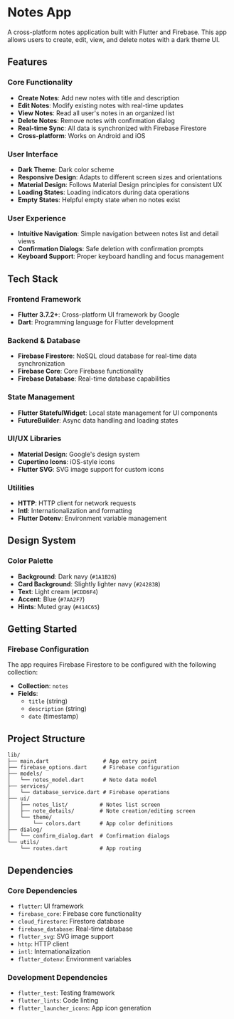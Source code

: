 # Notes App

A cross-platform notes application built with Flutter and Firebase. This app allows users to create, edit, view, and delete notes with a dark theme UI.

## Features

### Core Functionality
- **Create Notes**: Add new notes with title and description
- **Edit Notes**: Modify existing notes with real-time updates
- **View Notes**: Read all user's notes in an organized list
- **Delete Notes**: Remove notes with confirmation dialog
- **Real-time Sync**: All data is synchronized with Firebase Firestore
- **Cross-platform**: Works on Android and iOS

### User Interface
- **Dark Theme**: Dark color scheme
- **Responsive Design**: Adapts to different screen sizes and orientations
- **Material Design**: Follows Material Design principles for consistent UX
- **Loading States**: Loading indicators during data operations
- **Empty States**: Helpful empty state when no notes exist

### User Experience
- **Intuitive Navigation**: Simple navigation between notes list and detail views
- **Confirmation Dialogs**: Safe deletion with confirmation prompts
- **Keyboard Support**: Proper keyboard handling and focus management

## Tech Stack

### Frontend Framework
- **Flutter 3.7.2+**: Cross-platform UI framework by Google
- **Dart**: Programming language for Flutter development

### Backend & Database
- **Firebase Firestore**: NoSQL cloud database for real-time data synchronization
- **Firebase Core**: Core Firebase functionality
- **Firebase Database**: Real-time database capabilities

### State Management
- **Flutter StatefulWidget**: Local state management for UI components
- **FutureBuilder**: Async data handling and loading states

### UI/UX Libraries
- **Material Design**: Google's design system
- **Cupertino Icons**: iOS-style icons
- **Flutter SVG**: SVG image support for custom icons

### Utilities
- **HTTP**: HTTP client for network requests
- **Intl**: Internationalization and formatting
- **Flutter Dotenv**: Environment variable management

## Design System

### Color Palette
- **Background**: Dark navy (`#1A1B26`)
- **Card Background**: Slightly lighter navy (`#24283B`)
- **Text**: Light cream (`#CDD6F4`)
- **Accent**: Blue (`#7AA2F7`)
- **Hints**: Muted gray (`#414C65`)

## Getting Started

### Firebase Configuration

The app requires Firebase Firestore to be configured with the following collection:
- **Collection**: `notes`
- **Fields**: 
  - `title` (string)
  - `description` (string) 
  - `date` (timestamp)

## Project Structure

```
lib/
├── main.dart                 # App entry point
├── firebase_options.dart     # Firebase configuration
├── models/
│   └── notes_model.dart      # Note data model
├── services/
│   └── database_service.dart # Firebase operations
├── ui/
│   ├── notes_list/          # Notes list screen
│   ├── note_details/        # Note creation/editing screen
│   └── theme/
│       └── colors.dart      # App color definitions
├── dialog/
│   └── confirm_dialog.dart  # Confirmation dialogs
└── utils/
    └── routes.dart          # App routing
```

## Dependencies

### Core Dependencies
- `flutter`: UI framework
- `firebase_core`: Firebase core functionality
- `cloud_firestore`: Firestore database
- `firebase_database`: Real-time database
- `flutter_svg`: SVG image support
- `http`: HTTP client
- `intl`: Internationalization
- `flutter_dotenv`: Environment variables

### Development Dependencies
- `flutter_test`: Testing framework
- `flutter_lints`: Code linting
- `flutter_launcher_icons`: App icon generation
